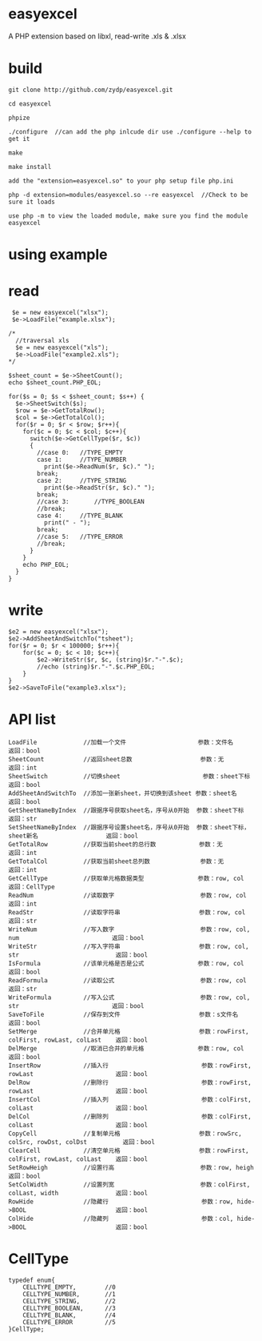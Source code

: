 # easyexcel
A PHP extension based on libxl, read-write .xls & .xlsx

# build
    git clone http://github.com/zydp/easyexcel.git
    
    cd easyexcel
    
    phpize
  
    ./configure  //can add the php inlcude dir use ./configure --help to get it
  
    make
  
    make install
    
    add the "extension=easyexcel.so" to your php setup file php.ini
    
    php -d extension=modules/easyexcel.so --re easyexcel  //Check to be sure it loads
    
    use php -m to view the loaded module, make sure you find the module easyexcel

# using example
# read
     $e = new easyexcel("xlsx");
     $e->LoadFile("example.xlsx");
    
    /*
      //traversal xls
      $e = new easyexcel("xls");
      $e->LoadFile("example2.xls"); 
    */
    
    $sheet_count = $e->SheetCount();
    echo $sheet_count.PHP_EOL;

    for($s = 0; $s < $sheet_count; $s++) {
      $e->SheetSwitch($s);
      $row = $e->GetTotalRow();
      $col = $e->GetTotalCol();
      for($r = 0; $r < $row; $r++){
        for($c = 0; $c < $col; $c++){
          switch($e->GetCellType($r, $c))
          {
            //case 0:   //TYPE_EMPTY
            case 1:     //TYPE_NUMBER
              print($e->ReadNum($r, $c)." ");
            break;
            case 2:     //TYPE_STRING
              print($e->ReadStr($r, $c)." ");
            break;
            //case 3:       //TYPE_BOOLEAN
            //break;
            case 4:     //TYPE_BLANK
              print(" - ");
            break;
            //case 5:   //TYPE_ERROR
            //break;
          }
        }
        echo PHP_EOL;
      }
    }

# write
    $e2 = new easyexcel("xlsx");
    $e2->AddSheetAndSwitchTo("tsheet");
    for($r = 0; $r < 100000; $r++){
        for($c = 0; $c < 10; $c++){
            $e2->WriteStr($r, $c, (string)$r."-".$c);
            //echo (string)$r."-".$c.PHP_EOL;
        }
    }
    $e2->SaveToFile("example3.xlsx");
    
# API list
    LoadFile             //加载一个文件                    参数：文件名                                 返回：bool
    SheetCount           //返回sheet总数                   参数：无                                    返回：int
    SheetSwitch          //切换sheet                       参数：sheet下标                             返回：bool
    AddSheetAndSwitchTo  //添加一张新sheet，并切换到该sheet 参数：sheet名                                返回：bool
    GetSheetNameByIndex  //跟据序号获取sheet名，序号从0开始  参数：sheet下标                              返回：str
    SetSheetNameByIndex  //跟据序号设置sheet名，序号从0开始  参数：sheet下标，sheet新名                   返回：bool
    GetTotalRow          //获取当前sheet的总行数            参数：无                                     返回：int
    GetTotalCol          //获取当前sheet总列数              参数：无                                     返回：int
    GetCellType          //获取单元格数据类型               参数：row, col                               返回：CellType
    ReadNum              //读取数字                        参数：row, col                               返回：int
    ReadStr              //读取字符串                      参数：row, col                               返回：str
    WriteNum             //写入数字                        参数：row, col, num                          返回：bool
    WriteStr             //写入字符串                      参数：row, col, str                           返回：bool
    IsFormula            //该单元格是否是公式               参数：row, col                               返回：bool
    ReadFormula          //读取公式                        参数：row, col                               返回：str
    WriteFormula         //写入公式                        参数：row, col, str                          返回：bool
    SaveToFile           //保存到文件                      参数：s文件名                                 返回：bool
    SetMerge             //合并单元格                      参数：rowFirst, colFirst, rowLast, colLast    返回：bool
    DelMerge             //取消已合并的单元格               参数：row, col                                返回：bool
    InsertRow            //插入行                          参数：rowFirst, rowLast                       返回：bool
    DelRow               //删除行                          参数：rowFirst, rowLast                       返回：bool
    InsertCol            //插入列                          参数：colFirst, colLast                       返回：bool
    DelCol               //删除列                          参数：colFirst, colLast                       返回：bool
    CopyCell             //复制单元格                      参数：rowSrc, colSrc, rowDst, colDst          返回：bool
    ClearCell            //清空单元格                      参数：rowFirst, colFirst, rowLast, colLast    返回：bool
    SetRowHeigh          //设置行高                        参数：row, heigh                              返回：bool
    SetColWidth          //设置列宽                        参数：colFirst, colLast, width                返回：bool
    RowHide              //隐藏行                          参数：row, hide->BOOL                         返回：bool
    ColHide              //隐藏列                          参数：col, hide->BOOL                         返回：bool
    
# CellType
    typedef enum{
        CELLTYPE_EMPTY,        //0
        CELLTYPE_NUMBER,       //1
        CELLTYPE_STRING,       //2
        CELLTYPE_BOOLEAN,      //3
        CELLTYPE_BLANK,        //4
        CELLTYPE_ERROR         //5
    }CellType;
